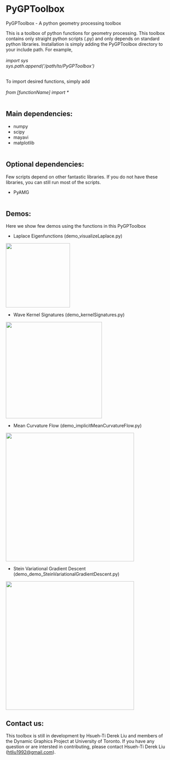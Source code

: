 # PyGPToolbox
PyGPToolbox - A python geometry processing toolbox

This is a toolbox of python functions for geometry processing. This toolbox contains only straight python scripts (.py) and only depends on standard python libraries. Installation is simply adding the PyGPToolbox directory to your include path. For example,<br /><br />
_import sys_ <br />
_sys.path.append('/path/to/PyGPToolbox')_<br /><br />

To import desired functions, simply add <br /><br />
_from [functionName] import *_<br /><br />

## Main dependencies: <br />
- numpy<br />
- scipy<br />
- mayavi<br />
- matplotlib<br /><br />

## Optional dependencies: <br />
Few scripts depend on other fantastic libraries. If you do not have these libraries, you can still run most of the scripts. <br />
- PyAMG <br /><br />

## Demos: <br />
Here we show few demos using the functions in this PyGPToolbox<br />
- Laplace Eigenfunctions (demo_visualizeLaplace.py)<br />
<img src="https://github.com/htliu1992/PyGPToolbox/raw/master/figures/LaplaceModes.gif" width = "200"/>

- Wave Kernel Signatures (demo_kernelSignatures.py)<br />
<img src="https://github.com/htliu1992/PyGPToolbox/raw/master/figures/WKS.gif" width = "300"/>

- Mean Curvature Flow (demo_implicitMeanCurvatureFlow.py)<br />
<img src="https://github.com/htliu1992/PyGPToolbox/raw/master/figures/implicitMCF.gif" width = "400"/>

- Stein Variational Gradient Descent (demo_demo_SteinVariationalGradientDescent.py)<br />
<img src="https://github.com/htliu1992/PyGPToolbox/raw/master/figures/SVGD.gif" width = "400"/>

## Contact us:<br />
This toolbox is still in development by Hsueh-Ti Derek Liu and members of the Dynamic Graphics Project at University of Toronto. If you have any question or are intersted in contributing, please contact Hsueh-Ti Derek Liu (htliu1992@gmail.com).
